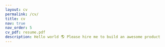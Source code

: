 ```yaml
---
layout: cv
permalink: /cv/
title: cv
nav: true
nav_order: 5
cv_pdf: resume.pdf
description: Hello world 🌎 Please hire me to build an awesome product ✅
---
```

